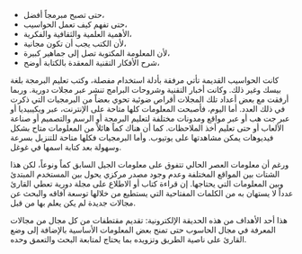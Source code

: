 - حتى تصبح مبرمجاً أفضل،
- حتى تفهم كيف تعمل الحواسيب، 
- الأهمية العلمية والثقافية والفكرية،
- لأن الكتب يجب أن تكون مجانية،
- لأن المعلومة المكتوبة تصل إلى جماهير كبيرة،
- شرح الأفكار التقنية المعقدة بالكتابة أوضح،

كانت الحواسيب القديمة تأتي مرفقة بأدلة استخدام مفصلة، وكتب تعليم البرمجة بلغة بيسك وغير ذلك. وكانت أخبار التقنية وشروحات البرامج تنشر عبر مجلات دورية. وربما أرفقت مع بعض أعداد تلك المجلات أقراص ضوئية تحوي بعضاً من البرمجيات التي ذكرت في ذلك العدد. أما اليوم، فأصبحت المعلومات كلها متاحة على الإنترنت، عبر ويكيبيديا أو عبر جت هب أو عبر مواقع ومدونات مختلفة لتعليم البرمجة أو الرسم والتصميم أو صناعة الألعاب أو حتى تعليم أخذ الملاحظات. كما أن هناك كماً هائلاً من المعلومات متاح بشكل فيديوهات يمكن مشاهدتها على يوتيوب. وأما البرمجيات فكلها متاحة للتنزيل بسرعة وسهولة بعد كتابة اسمها في غوغل.

ورغم أن معلومات العصر الحالي تتفوق على معلومات الجيل السابق كماً ونوعاً، لكن هذا الشتات بين المواقع المختلفة وعدم وجود مصدر مركزي يحول بين المستخدم المبتدئ وبين المعلومات التي يحتاجها. إن قراءة كتاب أو الاطلاع على مجلة دورية تعطي القارئ عدداً لا يستهان به من الكلمات المفتاحية التي يستطيع من خلالها توسعة آفاقه والبحث عن مجالات جديدة لم يكن يعلم بها من قبل.

هذا أحد الأهداف من هذه الحديقة الإلكترونية: تقديم مقتطفات من كل مجال من مجالات المعرفة في مجال الحاسوب حتى تمنح بعض المعلومات الأساسية بالإضافة إلى وضع القارئ على ناصية الطريق وتزويده بما يحتاج لمتابعة البحث والتعمق وحده.
